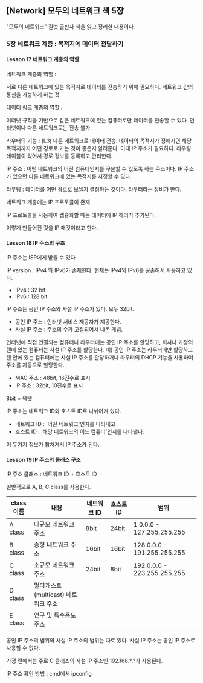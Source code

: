 ## [Network] 모두의 네트워크 책 5장

"모두의 네트워크" 길벗 출판사 책을 읽고 정리한 내용이다.

### 5장 네트워크 계층 : 목적지에 데이터 전달하기

#### Lesson 17 네트워크 계층의 역할

네트워크 계층의 역할 :

서로 다른 네트워크에 있는 목적지로 데이터를 전송하기 위해 필요하다. 네트워크 간의 통신을 가능하게 하는 것.



데이터 링크 계층의 역할 :

이더넷 규칙을 기반으로 같은 네트워크에 있는 컴퓨터로만 데이터를 전송할 수 있다. 인터넷이나 다른 네트워크로는 전송 불가.



라우터의 기능 : (L3) 다른 네트워크로 데이터 전송. 데이터의 목적지가 정해지면 해당 목적지까지 어떤 경로로 가는 것이 좋은지 알려준다. 이때 IP 주소가 필요하다. 라우팅 테이블이 있어서 경로 정보를 등록하고 관리한다.



IP 주소 : 어떤 네트워크의 어떤 컴퓨터인지를 구분할 수 있도록 하는 주소이다. IP 주소가 있으면 다른 네트워크에 있는 목적지를 지정할 수 있다. 



라우팅 : 데이터를 어떤 경로로 보낼지 결정하는 것이다. 라우터라는 장비가 한다. 



네트워크 계층에는 IP 프로토콜이 존재

IP 프로토콜을 사용하여 캡슐화할 때는 데이터에 IP 헤더가 추가된다.

이렇게 만들어진 것을 IP 패킷이라고 한다.



#### Lesson 18 IP 주소의 구조

IP 주소는 ISP에게 받을 수 있다. 



IP version : IPv4 와 IPv6가 존재한다. 현재는 IPv4와 IPv6를 공존해서 사용하고 있다. 

- IPv4 : 32 bit
- IPv6 : 128 bit



IP 주소는 공인 IP 주소와 사설 IP 주소가 있다. 모두 32bit.

- 공인 IP 주소 : 인터넷 서비스 제공자가 제공한다.
- 사설 IP 주소 : 주소의 수가 고갈되어서 나온 개념.

인터넷에 직접 연결되는 컴퓨터나 라우터에는 공인 IP 주소를 할당하고, 회사나 가정의 랜에 있는 컴퓨터는 사설 IP 주소를 할당한다. 예) 공인 IP 주소는 라우터에만 할당하고 랜 안에 있는 컴퓨터에는 사설 IP 주소를 할당하거나 라우터의 DHCP 기능을 사용하여 주소를 자동으로 할당한다. 



- MAC 주소 : 48bit, 16진수로 표시
- IP 주소 : 32bit, 10진수로 표시

8bit = 옥텟



IP 주소는 네트워크 ID와 호스트 ID로 나뉘어져 있다.

- 네트워크 ID : '어떤 네트워크'인지를 나타내고
- 호스트 ID : '해당 네트워크의 어느 컴퓨터'인지를 나타낸다.

이 두가지 정보가 합쳐져서 IP 주소가 된다. 



#### Lesson 19 IP 주소의 클래스 구조

IP 주소 클래스 : 네트워크 ID + 호스트 ID

일반적으로 A, B, C class를 사용한다.

| class 이름 | 내용                                | 네트워크 ID | 호스트 ID | 범위                        |
| ---------- | ----------------------------------- | ----------- | --------- | --------------------------- |
| A class    | 대규모 네트워크 주소                | 8bit        | 24bit     | 1.0.0.0 - 127.255.255.255   |
| B class    | 중형 네트워크 주소                  | 16bit       | 16bit     | 128.0.0.0 - 191.255.255.255 |
| C class    | 소규모 네트워크 주소                | 24bit       | 8bit      | 192.0.0.0 - 223.255.255.255 |
| D class    | 멀티캐스트(multicast) 네트워크 주소 |             |           |                             |
| E class    | 연구 및 특수용도 주소               |             |           |                             |

공인 IP 주소의 범위와 사설 IP 주소의 범위는 따로 있다. 사설 IP 주소는 공인 IP 주소로 사용할 수 없다.

가정 랜에서는 주로 C 클래스의 사설 IP 주소인 192.168.?.?가 사용된다.



IP 주소 확인 방법 : cmd에서 ipconfig

